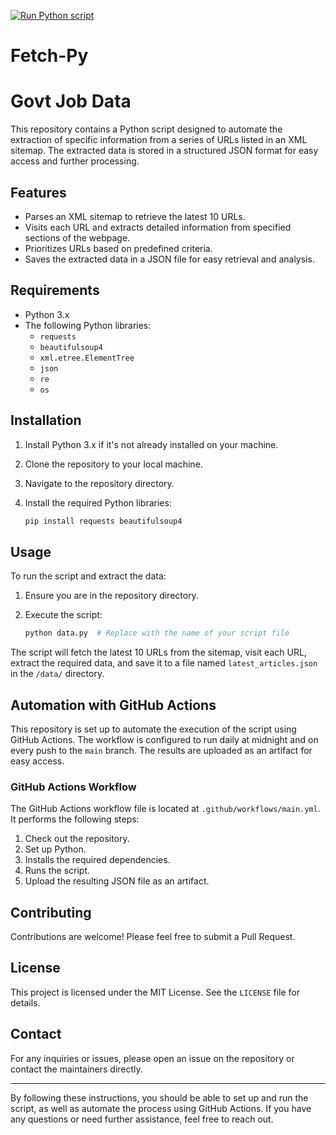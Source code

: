 [![Run Python script](https://github.com/soumyadeb-git/Fetch-Py/actions/workflows/main.yml/badge.svg)](https://github.com/soumyadeb-git/Fetch-Py/actions/workflows/main.yml) 
# Fetch-Py

# Govt Job Data

This repository contains a Python script designed to automate the extraction of specific information from a series of URLs listed in an XML sitemap. The extracted data is stored in a structured JSON format for easy access and further processing.

## Features

- Parses an XML sitemap to retrieve the latest 10 URLs.
- Visits each URL and extracts detailed information from specified sections of the webpage.
- Prioritizes URLs based on predefined criteria.
- Saves the extracted data in a JSON file for easy retrieval and analysis.

## Requirements

- Python 3.x
- The following Python libraries:
  - `requests`
  - `beautifulsoup4`
  - `xml.etree.ElementTree`
  - `json`
  - `re`
  - `os`

## Installation

1. Install Python 3.x if it's not already installed on your machine.
2. Clone the repository to your local machine.
3. Navigate to the repository directory.
4. Install the required Python libraries:

   ```bash
   pip install requests beautifulsoup4
   ```

## Usage

To run the script and extract the data:

1. Ensure you are in the repository directory.
2. Execute the script:

   ```bash
   python data.py  # Replace with the name of your script file
   ```

The script will fetch the latest 10 URLs from the sitemap, visit each URL, extract the required data, and save it to a file named `latest_articles.json` in the `/data/` directory.

## Automation with GitHub Actions

This repository is set up to automate the execution of the script using GitHub Actions. The workflow is configured to run daily at midnight and on every push to the `main` branch. The results are uploaded as an artifact for easy access.

### GitHub Actions Workflow

The GitHub Actions workflow file is located at `.github/workflows/main.yml`. It performs the following steps:

1. Check out the repository.
2. Set up Python.
3. Installs the required dependencies.
4. Runs the script.
5. Upload the resulting JSON file as an artifact.

## Contributing

Contributions are welcome! Please feel free to submit a Pull Request.

## License

This project is licensed under the MIT License. See the `LICENSE` file for details.

## Contact

For any inquiries or issues, please open an issue on the repository or contact the maintainers directly.

---

By following these instructions, you should be able to set up and run the script, as well as automate the process using GitHub Actions. If you have any questions or need further assistance, feel free to reach out.
